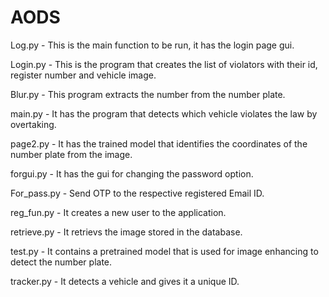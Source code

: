 # AODS 
Log.py      - This is the main function to be run, it has the login page gui.

Login.py    - This is the program that creates the list of violators with their id, register number and vehicle image.

Blur.py     - This program extracts the number from the number plate.

main.py     - It has the program that detects which vehicle violates the law by overtaking.

page2.py    - It has the trained model that identifies the coordinates of the number plate from the image.

forgui.py   - It has the gui for changing the password option.

For_pass.py - Send OTP to the respective registered Email ID.

reg_fun.py  - It creates a new user to the application.

retrieve.py - It retrievs the image stored in the database.

test.py     - It contains a pretrained model that is used for image enhancing to detect the number plate.

tracker.py - It detects a vehicle and gives it a unique ID.
